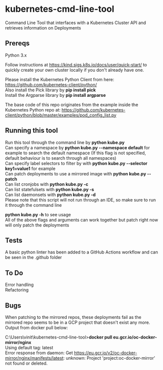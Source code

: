# kubernetes-cmd-line-tool
Command Line Tool that interfaces with a Kubernetes Cluster API and retrieves information on Deployments

## Prereqs
Python 3.x

Follow instructions at https://kind.sigs.k8s.io/docs/user/quick-start/ to quickly create your own cluster locally if you don't already have one.

Please install the Kubernetes Python Client from here: https://github.com/kubernetes-client/python/  
Also install the Pick library by **pip install pick**  
Install the Argparse library by **pip install argparse**  

The base code of this repo originates from the example inside the Kubernetes Python repo at: https://github.com/kubernetes-client/python/blob/master/examples/pod_config_list.py

## Running this tool
Run this tool through the command line by **python kube.py**  
Can specify a namespace by **python kube.py --namespace default** for example to search the default namespace (If this flag is not specified, default behaviour is to search through all namespaces)  
Can specify label selectors to filter by with **python kube.py --selector key1=value1** for example  
Can patch deployments to use a mirrored image with **python kube.py --patch**  
Can list cronjobs with **python kube.py -c**  
Can list statefulsets with **python kube.py -s**  
Can list daemonsets with **python kube.py -d**  
Please note that this script will not run through an IDE, so make sure to run it through the command line  

**python kube.py -h** to see usage  
All of the above flags and arguments can work together but patch right now will only patch the deployments 

## Tests
A basic python linter has been added to a GitHub Actions workflow and can be seen in the .github folder

## To Do

Error handling  
Refactoring

## Bugs
When patching to the mirrored repos, these deployments fail as the mirrored repo seems to be in a GCP project that doesn't exist any more. Output from docker pull below:

C:\Users\vinit\kubernetes-cmd-line-tool>**docker pull eu.gcr.io/oc-docker-mirror/nginx**  
Using default tag: latest  
Error response from daemon: Get https://eu.gcr.io/v2/oc-docker-mirror/nginx/manifests/latest: unknown: Project 'project:oc-docker-mirror' not found or deleted.  

